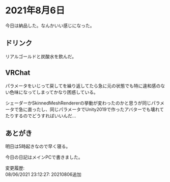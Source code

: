 # 2021年8月6日

今日は納品した。なんかいい感じになった。

## ドリンク

リアルゴールドと炭酸水を飲んだ。

## VRChat

パラメータをいじって戻してを繰り返してたら急に元の状態でも特に違和感のない色味になってしまってかなり困惑している。

シェーダーかSkinnedMeshRendererの挙動が変わったのかと思うが同じパラメータで急に直ったし、同じパラメータでUnity2019で作ったアバターでも壊れてたりするのでどうすればいいんだ…

## あとがき

明日は5時起きなので早く寝る。

今日の日記はメインPCで書きました。

変更履歴:  
08/06/2021 23:12:27: 20210806追加  
